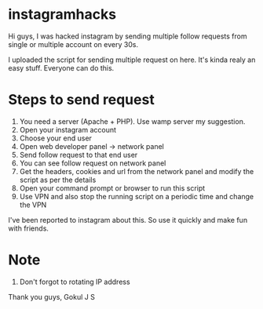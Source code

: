 # instagramhacks
Hi guys, I was hacked instagram by sending multiple follow requests from single or multiple account on every 30s.

I uploaded the script for sending multiple request on here. It's kinda realy an easy stuff. Everyone can do this.

# Steps to send request
1. You need a server (Apache + PHP). Use wamp server my suggestion.
2. Open your instagram account
3. Choose your end user
4. Open web developer panel -> network panel
5. Send follow request to that end user
6. You can see follow request on network panel
7. Get the headers, cookies and url from the network panel and modify the script as per the details
8. Open your command prompt or browser to run this script
9. Use VPN and also stop the running script on a periodic time and change the VPN

I've been reported to instagram about this. So use it quickly and make fun with friends. 

# Note
1. Don't forgot to rotating IP address

Thank you guys,
Gokul J S
